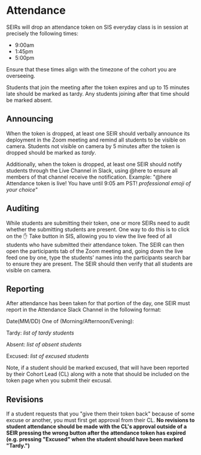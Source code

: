 # Attendance

SEIRs will drop an attendance token on SIS everyday class is in session at precisely the following times:

- 9:00am
- 1:45pm
- 5:00pm 

Ensure that these times align with the timezone of the cohort you are overseeing.

Students that join the meeting after the token expires and up to 15 minutes late should be marked as tardy. Any students joining after that time should be marked absent. 

## Announcing

When the token is dropped, at least one SEIR should verbally announce its deployment in the Zoom meeting and remind all students to be visible on camera. Students not visible on camera by 5 minutes after the token is dropped should be marked as *tardy*.

Additionally, when the token is dropped, at least one SEIR should notify students through the Live Channel in Slack, using @here to ensure all members of that channel receive the notification. Example: "@here Attendance token is live! You have until 9:05 am PST! *professional emoji of your choice*"

## Auditing

While students are submitting their token, one or more SEIRs need to audit whether the submitting students are present. One way to do this is to click on the ✋ Take button in SIS, allowing you to view the live feed of all students who have submitted their attendance token. The SEIR can then open the participants tab of the Zoom meeting and, going down the live feed one by one, type the students' names into the participants search bar to ensure they are present. The SEIR should then verify that all students are visible on camera.

## Reporting

After attendance has been taken for that portion of the day, one SEIR must report in the Attendance Slack Channel in the following format:

Date(MM/DD) One of (Morning/Afternoon/Evening):

Tardy:
*list of tardy students*

Absent:
*list of absent students*

Excused:
*list of excused students*

Note, if a student should be marked excused, that will have been reported by their Cohort Lead (CL) along with a note that should be included on the token page when you submit their excusal.

## Revisions

If a student requests that you "give them their token back" because of some excuse or another, you must first get approval from their CL. **No revisions to student attendance should be made with the CL's approval outside of a SEIR pressing the wrong button after the attendance token has expired (e.g. pressing "Excused" when the student should have been marked "Tardy.")**
